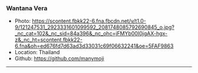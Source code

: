 ### Wantana Vera
- Photo: https://scontent.fbkk22-6.fna.fbcdn.net/v/t1.0-9/121247531_2923331601099592_2081748085792690845_o.jpg?_nc_cat=102&_nc_sid=84a396&_nc_ohc=jFMYb00I0jgAX-hgx-z&_nc_ht=scontent.fbkk22-6.fna&oh=ed676fd7d63ad3d33031c69f06632241&oe=5FAF9863
- Location: Thailand
- Github: https://github.com/manymoji
***